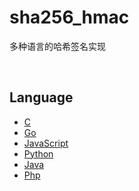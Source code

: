 # sha256_hmac
多种语言的哈希签名实现

<br>

## Language

- [C](https://github.com/xzyan/sha256_hmac_case/blob/main/example/__case_.c)
- [Go](https://github.com/xzyan/sha256_hmac_case/blob/main/example/__case_.go)
- [JavaScript](https://github.com/xzyan/sha256_hmac_case/blob/main/example/__case_.js)
- [Python](https://github.com/xzyan/sha256_hmac_case/blob/main/example/__case_.py)
- [Java](https://github.com/xzyan/sha256_hmac_case/blob/main/example/__case_.java)
- [Php](https://github.com/xzyan/sha256_hmac_case/blob/main/example/__case_.php)
